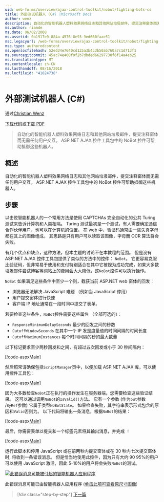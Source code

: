 ```yaml
---
uid: web-forms/overview/ajax-control-toolkit/nobot/fighting-bots-cs
title: 外部测试机器人 (C#) |Microsoft Docs
author: wenz
description: 自动化的智能机器人塑料效果网络日志和其他网站垃圾邮件，提交注释窗体而无需任何用户交互。 在 ASP.NET AJAX Con NoBot 控件...
ms.author: riande
ms.date: 06/02/2008
ms.assetid: 0a1917e0-884a-4576-8e93-9ed660faae51
msc.legacyurl: /web-forms/overview/ajax-control-toolkit/nobot/fighting-bots-cs
msc.type: authoredcontent
ms.openlocfilehash: 52ed34e7640cd125a3b4c3b50ab760a7c1d713f1
ms.sourcegitcommit: 45ac74e400f9f2b7dbded66297730f6f14a4eb25
ms.translationtype: MT
ms.contentlocale: zh-CN
ms.lasthandoff: 08/16/2018
ms.locfileid: "41824738"
---
```

<a name="fighting-bots-c"></a>外部测试机器人 (C#)
====================
通过[Christian Wenz](https://github.com/wenz)

[下载代码](http://download.microsoft.com/download/9/3/f/93f8daea-bebd-4821-833b-95205389c7d0/NoBot0.cs.zip)或[下载 PDF](http://download.microsoft.com/download/b/6/a/b6ae89ee-df69-4c87-9bfb-ad1eb2b23373/nobot0CS.pdf)

> 自动化的智能机器人塑料效果网络日志和其他网站垃圾邮件，提交注释窗体而无需任何用户交互。 ASP.NET AJAX 控件工具包中的 NoBot 控件可帮助抵御这些机器人。


## <a name="overview"></a>概述

自动化的智能机器人塑料效果网络日志和其他网站垃圾邮件，提交注释窗体而无需任何用户交互。 ASP.NET AJAX 控件工具包中的 NoBot 控件可帮助抵御这些机器人。

## <a name="steps"></a>步骤

以击败智能机器人的一个常用方法是使用 CAPTCHAs 完全自动化的公共 Turing 测试来告诉计算机和人类相隔。 Turing 测试最初是一个测试，有人需要确定通信合作伙伴用户，也可以在计算机的位置。 在 web 中，验证码通常由一些失真字母都在其上的图像组成。 其思路是只有用户可以读取该图像，字母而 OCR 算法将会失败。

有几个优点和缺点，这种方法，但本主题的讨论不在本教程的范围。 但是没有 ASP.NET AJAX 控件工具包提供了类似的方法中的控件： `NoBot`。 它更容易克服比验证码，但非常易于使用和支付特别适合在其中它被视为成功完成，如果大多数垃圾邮件尝试博客等网站上的费用会大大降低，这`NoBot`控件可以执行操作。

`NoBot` 如果满足这些条件中至少一个则，截获当前 ASP.NET web 窗体的回发：

- 浏览器无法解决 JavaScript 难题 （例如当 JavaScript 停用）
- 用户提交窗体进行快速
- 客户端 IP 地址通常在一段时间中提交了表单。

若要检查这些条件，`NoBot`控件需要这些属性 （全部可选的）：

- `ResponseMinimumDelaySeconds` 最少的回发之间的秒数
- `CutoffWindowSeconds` 在其中一个 IP 发是度量值的时间间隔的时间长度
- `CutoffMaximumInstances` 每个时间间隔的秒的最大数量

以下标记要求至少两秒回发和之间，有超过五次回发或小于 30 秒间隔内：

[!code-aspx[Main](fighting-bots-cs/samples/sample1.aspx)]

然后照常请确保包括`ScriptManager`页中，以便加载 ASP.NET AJAX 库，可以使用控件工具包：

[!code-aspx[Main](fighting-bots-cs/samples/sample2.aspx)]

因为大多数检查`NoBot`正在执行的操作发生在服务器端，您需要检查这些验证结果。 这可以通过调用`NoBot`的`IsValid()`方法。 它有一个参数 (作为`out`参数 /`ByRef`参数) 它属于类型`NoBotState`。 如果检查失败，其字符串表示形式包含的原因和`Valid`否则为。 以下代码将输出一条消息，根据`NoBot`的结果：

[!code-aspx[Main](fighting-bots-cs/samples/sample3.aspx)]

最后，你需要表单以提交和一个标签元素将其输出消息，并完成 ！

[!code-aspx[Main](fighting-bots-cs/samples/sample4.aspx)]

运行此脚本和停用 JavaScript 或在前两秒内提交窗体或在 30 秒内七次提交窗体时, 将收到一条错误消息。 但是恰当地使用此控件，因为只有大约 90 95%的用户可以使用 JavaScript 激活，因此 5-10%的用户将会失败`NoBot`的测试。


[![此错误消息可能被引起的智能机器人应用程序](fighting-bots-cs/_static/image2.png)](fighting-bots-cs/_static/image1.png)

此错误消息可能已由智能机器人应用程序 ([单击此项可查看原尺寸图像](fighting-bots-cs/_static/image3.png))

> [!div class="step-by-step"]
> [下一篇](fighting-bots-vb.md)
